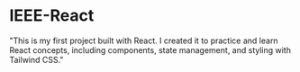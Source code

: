 # IEEE-React
"This is my first project built with React. I created it to practice and learn React concepts, including components, state management, and styling with Tailwind CSS."
